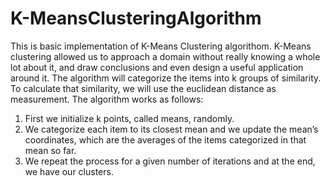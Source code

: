# K-MeansClusteringAlgorithm
This is basic implementation of K-Means Clustering algorithom. K-Means clustering allowed us to approach a domain without really knowing a whole lot about it, and draw conclusions and even design a useful application around it.
The algorithm will categorize the items into k groups of similarity. To calculate that similarity, we will use the euclidean distance as measurement.
The algorithm works as follows:

1. First we initialize k points, called means, randomly.
2. We categorize each item to its closest mean and we update the mean’s coordinates, which are the averages of the items categorized in that mean so far.
3. We repeat the process for a given number of iterations and at the end, we have our clusters.
